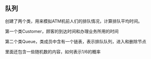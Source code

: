 ## 队列
创建了两个类，用来模拟ATM机前人们的排队情况，计算排队平均时间。

第一个类Customer，顾客的到达时间和办理业务所用的时间

第二个类Queue，类成员中含有一个链表，表示排队队列，进入和删除节点

里面还包含一些随机数的内容，如何表示1/6的概率